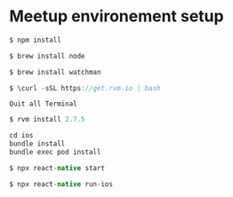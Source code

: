# Meetup environement setup


```java
$ npm install 
```

```java
$ brew install node
```

```java
$ brew install watchman
```

```java
$ \curl -sSL https://get.rvm.io | bash
```

```
Quit all Terminal
```

```java
$ rvm install 2.7.5
```

```java
cd ios
bundle install
bundle exec pod install
```

```java
$ npx react-native start
```

```java
$ npx react-native run-ios
```
 

